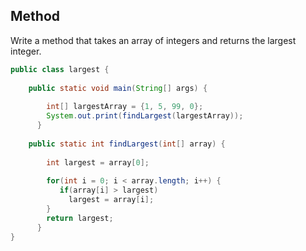 ## Method

Write a method that takes an array of integers and returns the largest integer.
```java
public class largest {
    
    public static void main(String[] args) {
      
        int[] largestArray = {1, 5, 99, 0};
        System.out.print(findLargest(largestArray));
      }
    
    public static int findLargest(int[] array) {
      
        int largest = array[0];
      
        for(int i = 0; i < array.length; i++) {
           if(array[i] > largest)
             largest = array[i];
        }
        return largest;
      }
}
```

